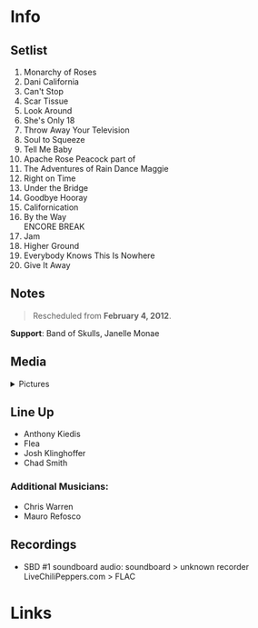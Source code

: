 # Info

## Setlist

1. Monarchy of Roses
2. Dani California
3. Can't Stop
4. Scar Tissue
5. Look Around
6. She's Only 18
7. Throw Away Your Television
8. Soul to Squeeze
9. Tell Me Baby
10. Apache Rose Peacock part of
11. The Adventures of Rain Dance Maggie
12. Right on Time
13. Under the Bridge
14. Goodbye Hooray
15. Californication
16. By the Way
<br> ENCORE BREAK
17. Jam
18. Higher Ground
19. Everybody Knows This Is Nowhere
20. Give It Away

## Notes

> Rescheduled from **February 4, 2012**.

**Support**: Band of Skulls, Janelle Monae

## Media 

<details>
  <summary>Pictures</summary>
  <!--<img alt="Setlist" title="Setlist" src="_.jpg" height="200" />
  <img alt="Flyer" title="Flyer" src="_.jpg" height="200" />-->
</details>

## Line Up

* Anthony Kiedis
* Flea
* Josh Klinghoffer
* Chad Smith

### Additional Musicians:

* Chris Warren  
* Mauro Refosco

## Recordings

* SBD #1 soundboard audio: soundboard > unknown recorder LiveChiliPeppers.com > FLAC

# Links
